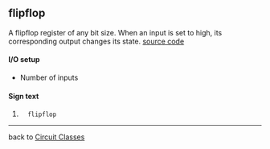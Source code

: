 flipflop
----------
A flipflop register of any bit size. When an input is set to high, its corresponding output changes its state.
[source code](https://github.com/eisental/BasicCircuits/blob/master/src/main/java/org/tal/basiccircuits/flipflop.java)

#### I/O setup 
* Number of inputs 
#### Sign text
1. `   flipflop   `
***
back to [Circuit Classes](Home)

